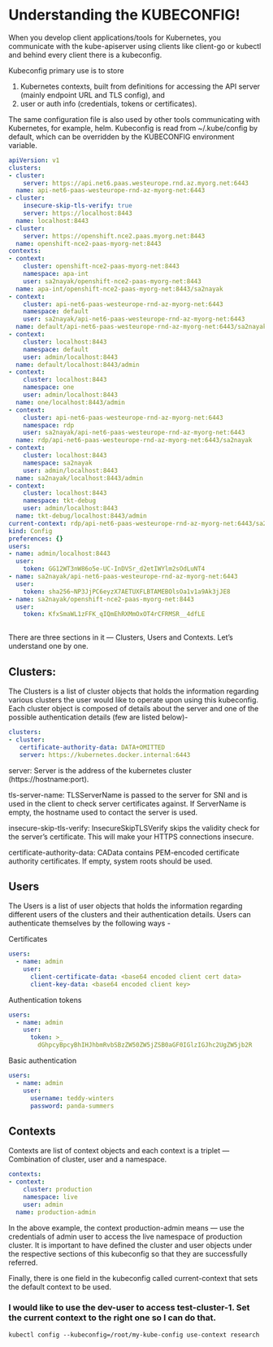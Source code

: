 # Understanding the KUBECONFIG!

When you develop client applications/tools for Kubernetes, you communicate with the kube-apiserver using clients like client-go or kubectl and behind every client there is a kubeconfig.

Kubeconfig primary use is to store 
1. Kubernetes contexts, built from definitions for accessing the API server (mainly endpoint URL and TLS config), and 
2. user or auth info (credentials, tokens or certificates).

The same configuration file is also used by other tools communicating with Kubernetes, for example, helm. Kubeconfig is read from ~/.kube/config by default, which can be overridden by the KUBECONFIG environment variable.

```yaml
apiVersion: v1
clusters:
- cluster:
    server: https://api.net6.paas.westeurope.rnd.az.myorg.net:6443
  name: api-net6-paas-westeurope-rnd-az-myorg-net:6443
- cluster:
    insecure-skip-tls-verify: true
    server: https://localhost:8443
  name: localhost:8443
- cluster:
    server: https://openshift.nce2.paas.myorg.net:8443
  name: openshift-nce2-paas-myorg-net:8443
contexts:
- context:
    cluster: openshift-nce2-paas-myorg-net:8443
    namespace: apa-int
    user: sa2nayak/openshift-nce2-paas-myorg-net:8443
  name: apa-int/openshift-nce2-paas-myorg-net:8443/sa2nayak
- context:
    cluster: api-net6-paas-westeurope-rnd-az-myorg-net:6443
    namespace: default
    user: sa2nayak/api-net6-paas-westeurope-rnd-az-myorg-net:6443
  name: default/api-net6-paas-westeurope-rnd-az-myorg-net:6443/sa2nayak
- context:
    cluster: localhost:8443
    namespace: default
    user: admin/localhost:8443
  name: default/localhost:8443/admin
- context:
    cluster: localhost:8443
    namespace: one
    user: admin/localhost:8443
  name: one/localhost:8443/admin
- context:
    cluster: api-net6-paas-westeurope-rnd-az-myorg-net:6443
    namespace: rdp
    user: sa2nayak/api-net6-paas-westeurope-rnd-az-myorg-net:6443
  name: rdp/api-net6-paas-westeurope-rnd-az-myorg-net:6443/sa2nayak
- context:
    cluster: localhost:8443
    namespace: sa2nayak
    user: admin/localhost:8443
  name: sa2nayak/localhost:8443/admin
- context:
    cluster: localhost:8443
    namespace: tkt-debug
    user: admin/localhost:8443
  name: tkt-debug/localhost:8443/admin
current-context: rdp/api-net6-paas-westeurope-rnd-az-myorg-net:6443/sa2nayak
kind: Config
preferences: {}
users:
- name: admin/localhost:8443
  user:
    token: GG12WT3nW86o5e-UC-InDVSr_d2etIWYlm2sOdLuNT4
- name: sa2nayak/api-net6-paas-westeurope-rnd-az-myorg-net:6443
  user:
    token: sha256~NP3JjPC6eyzX7AETUXFLBTAMEBOlsOa1v1a9Ak3jJE8
- name: sa2nayak/openshift-nce2-paas-myorg-net:8443
  user:
    token: KfxSmaWL1zFFK_qIQmEhRXMmOxOT4rCFRMSR__4dfLE
    
 ```  
 
 There are three sections in it — Clusters, Users and Contexts. Let’s understand one by one.
 
 ## Clusters:
 The Clusters is a list of cluster objects that holds the information regarding various clusters the user would like to operate upon using this kubeconfig. Each cluster object is composed of details about the server and one of the possible authentication details (few are listed below)-
 
 ```yaml
 clusters:
- cluster:
    certificate-authority-data: DATA+OMITTED
    server: https://kubernetes.docker.internal:6443
```

server: Server is the address of the kubernetes cluster (https://hostname:port).

tls-server-name: TLSServerName is passed to the server for SNI and is used in the client to check server certificates against. If ServerName is empty, the hostname used to contact the server is used.

insecure-skip-tls-verify: InsecureSkipTLSVerify skips the validity check for the server’s certificate. This will make your HTTPS connections insecure.

certificate-authority-data: CAData contains PEM-encoded certificate authority certificates. If empty, system roots should be used.

## Users

The Users is a list of user objects that holds the information regarding different users of the clusters and their authentication details. Users can authenticate themselves by the following ways -

Certificates

```yaml
users:
  - name: admin
    user:
      client-certificate-data: <base64 encoded client cert data>
      client-key-data: <base64 encoded client key>
```

Authentication tokens

```yaml
users:
  - name: admin
    user:
      token: >_
        dGhpcyBpcyBhIHJhbmRvbSBzZW50ZW5jZSB0aGF0IGlzIGJhc2UgZW5jb2R
```

Basic authentication

```yaml
users:
  - name: admin
    user:
      username: teddy-winters
      password: panda-summers
```

## Contexts

Contexts are list of context objects and each context is a triplet — Combination of cluster, user and a namespace.

```yaml
contexts:
- context:
    cluster: production
    namespace: live
    user: admin
  name: production-admin
```

In the above example, the context production-admin means — use the credentials of admin user to access the live namespace of production cluster. It is important to have defined the cluster and user objects under the respective sections of this kubeconfig so that they are successfully referred.

Finally, there is one field in the kubeconfig called current-context that sets the default context to be used.

### I would like to use the dev-user to access test-cluster-1. Set the current context to the right one so I can do that.

```shell
kubectl config --kubeconfig=/root/my-kube-config use-context research
```




